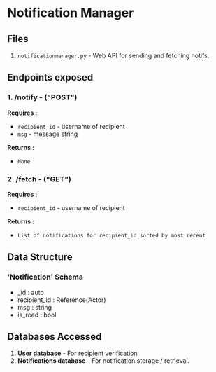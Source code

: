 # Notification Manager

## Files
1. `notificationmanager.py` - Web API for sending and fetching notifs.

## Endpoints exposed
### 1. /notify - ("POST")
**Requires :**  
* `recipient_id` - username of recipient  
* `msg` - message string  

**Returns :**
* `None`
### 2. /fetch - ("GET")
**Requires :**  
* `recipient_id` - username of recipient  

**Returns :**
* `List of notifications for recipient_id sorted by most recent`

## Data Structure
### 'Notification' Schema
* _id : auto
* recipient_id : Reference(Actor)
* msg : string
* is_read : bool

## Databases Accessed
1. **User database** - For recipient verification
2. **Notifications database** - For notification storage / retrieval.
